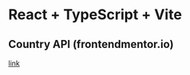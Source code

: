 # React + TypeScript + Vite

## Country API (frontendmentor.io)

[link](https://www.frontendmentor.io/challenges/rest-countries-api-with-color-theme-switcher-5cacc469fec04111f7b848ca)
